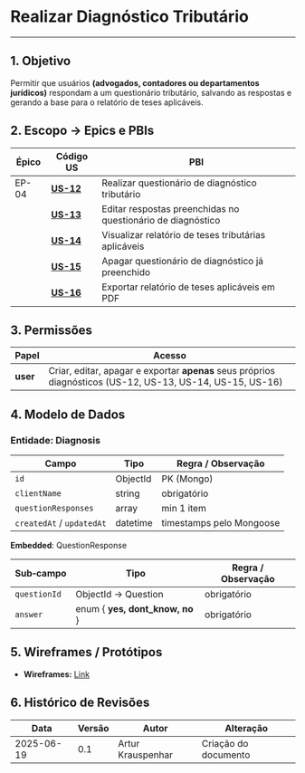 # Realizar Diagnóstico Tributário

---

## 1. Objetivo

Permitir que usuários **(advogados, contadores ou departamentos jurídicos)** respondam a um questionário tributário, salvando as respostas e gerando a base para o relatório de teses aplicáveis.

## 2. Escopo → Epics e PBIs

| Épico | Código US             | PBI                                                         |
| ----- | --------------------- | ----------------------------------------------------------- |
| EP-04 | [**US-12**](us-12.md) | Realizar questionário de diagnóstico tributário             |
|       | [**US-13**](us-13.md) | Editar respostas preenchidas no questionário de diagnóstico |
|       | [**US-14**](us-14.md) | Visualizar relatório de teses tributárias aplicáveis        |
|       | [**US-15**](us-15.md) | Apagar questionário de diagnóstico já preenchido            |
|       | [**US-16**](us-16.md) | Exportar relatório de teses aplicáveis em PDF               |

## 3. Permissões

| Papel    | Acesso                                                                                                     |
| -------- | ---------------------------------------------------------------------------------------------------------- |
| **user** | Criar, editar, apagar e exportar **apenas** seus próprios diagnósticos (US-12, US-13, US-14, US-15, US-16) |

## 4. Modelo de Dados

### Entidade: Diagnosis

| Campo                     | Tipo                    | Regra / Observação       |
| ------------------------- | ----------------------- | ------------------------ |
| `id`                      | ObjectId                | PK (Mongo)               |
| `clientName`              | string                  | obrigatório              |
| `questionResponses`       | array<QuestionResponse> | min 1 item               |
| `createdAt` / `updatedAt` | datetime                | timestamps pelo Mongoose |

**Embedded**: QuestionResponse

| Sub‑campo    | Tipo                            | Regra / Observação |
| ------------ | ------------------------------- | ------------------ |
| `questionId` | ObjectId → Question             | obrigatório        |
| `answer`     | enum { **yes, dont_know, no** } | obrigatório        |

## 5. Wireframes / Protótipos

- **Wireframes:** [Link]()

## 6. Histórico de Revisões

| Data       | Versão | Autor             | Alteração            |
| ---------- | ------ | ----------------- | -------------------- |
| 2025-06-19 | 0.1    | Artur Krauspenhar | Criação do documento |

